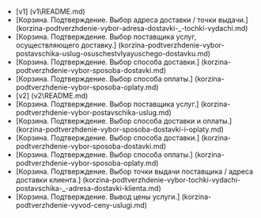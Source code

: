 ﻿* [v1] (v1\README.md)
* [Корзина. Подтверждение. Выбор адреса доставки / точки выдачи.] (korzina-podtverzhdenie-vybor-adresa-dostavki-_-tochki-vydachi.md)
* [Корзина. Подтверждение. Выбор поставщика услуг, осуществляющего доставку.] (korzina-podtverzhdenie-vybor-postavschika-uslug-osuschestvlyayuschego-dostavku.md)
* [Корзина. Подтверждение. Выбор способа доставки.] (korzina-podtverzhdenie-vybor-sposoba-dostavki.md)
* [Корзина. Подтверждение. Выбор способа оплаты.] (korzina-podtverzhdenie-vybor-sposoba-oplaty.md)
* [v2] (v2\README.md)
* [Корзина. Подтверждение. Выбор поставщика услуг.] (korzina-podtverzhdenie-vybor-postavschika-uslug.md)
* [Корзина. Подтверждение. Выбор способа доставки и оплаты.] (korzina-podtverzhdenie-vybor-sposoba-dostavki-i-oplaty.md)
* [Корзина. Подтверждение. Выбор способа доставки.] (korzina-podtverzhdenie-vybor-sposoba-dostavki.md)
* [Корзина. Подтверждение. Выбор способа оплаты.] (korzina-podtverzhdenie-vybor-sposoba-oplaty.md)
* [Корзина. Подтверждение. Выбор точки выдачи поставщика / адреса доставки клиента.] (korzina-podtverzhdenie-vybor-tochki-vydachi-postavschika-_-adresa-dostavki-klienta.md)
* [Корзина. Подтверждение. Вывод цены услуги.] (korzina-podtverzhdenie-vyvod-ceny-uslugi.md)
